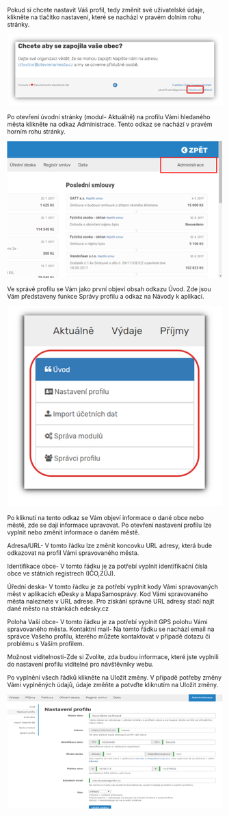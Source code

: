 Pokud si chcete nastavit Váš profil, tedy změnit své uživatelské údaje, klikněte na tlačítko nastavení, které se nachází v pravém dolním rohu stránky. 

![Nastaveni_1](nastaveni_1.png)

Po otevření úvodní stránky (modul- Aktuálně) na profilu Vámi hledaného města klikněte na odkaz Administrace. Tento odkaz se nachází v pravém horním rohu stránky.

![Administrace_1](Administrace_1.png)

Ve správě profilu se Vám jako první objeví obsah odkazu Úvod. Zde jsou Vám představeny funkce Správy profilu a odkaz na Návody k aplikaci.

![Administrace_2](Administrace_2.png)

Po kliknutí na tento odkaz se Vám objeví informace o dané obce nebo městě, zde se dají informace upravovat. Po otevření nastavení profilu lze vyplnit nebo změnit informace o daném městě.

Adresa/URL- V tomto řádku lze změnit koncovku URL adresy, která bude odkazovat na profil Vámi spravovaného města.

Identifikace obce- V tomto řádku je za potřebí vyplnit identifikační čísla obce ve státních registrech (IČO,ZÚJ).

Úřední deska- V tomto řádku je za potřebí vyplnit kody Vámi spravovaných měst v aplikacích eDesky a MapaSamosprávy. Kod Vámi spravovaného města naleznete v URL adrese. Pro získání správné URL adresy stačí najít dané město na stránkách edesky.cz

Poloha Vaší obce- V tomto řádku je za potřebí vyplnit GPS polohu Vámi spravovaného města. Kontaktní mail- Na tomto řádku se nachází email na správce Vašeho profilu, kterého můžete kontaktovat v případě dotazu či problému s Vaším profilem. 

Možnost viditelnosti-Zde si Zvolíte, zda budou informace, které jste vyplnili do nastavení profilu viditelné pro návštěvníky webu.

Po vyplnění všech řádků klikněte na Uložit změny. V případě potřeby změny Vámi vyplněných údajů, údaje změňte a potvďte kliknutím na Uložit změny.

![Administrace_3](Administrace_3.png)
